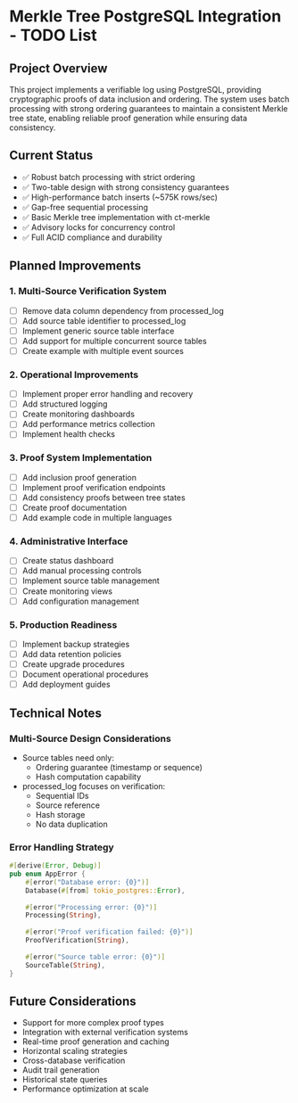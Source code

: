 # Merkle Tree PostgreSQL Integration - TODO List

## Project Overview
This project implements a verifiable log using PostgreSQL, providing cryptographic proofs of data inclusion and ordering. The system uses batch processing with strong ordering guarantees to maintain a consistent Merkle tree state, enabling reliable proof generation while ensuring data consistency.

## Current Status
- ✅ Robust batch processing with strict ordering
- ✅ Two-table design with strong consistency guarantees
- ✅ High-performance batch inserts (~575K rows/sec)
- ✅ Gap-free sequential processing
- ✅ Basic Merkle tree implementation with ct-merkle
- ✅ Advisory locks for concurrency control
- ✅ Full ACID compliance and durability

## Planned Improvements

### 1. Multi-Source Verification System
- [ ] Remove data column dependency from processed_log
- [ ] Add source table identifier to processed_log
- [ ] Implement generic source table interface
- [ ] Add support for multiple concurrent source tables
- [ ] Create example with multiple event sources

### 2. Operational Improvements
- [ ] Implement proper error handling and recovery
- [ ] Add structured logging
- [ ] Create monitoring dashboards
- [ ] Add performance metrics collection
- [ ] Implement health checks

### 3. Proof System Implementation
- [ ] Add inclusion proof generation
- [ ] Implement proof verification endpoints
- [ ] Add consistency proofs between tree states
- [ ] Create proof documentation
- [ ] Add example code in multiple languages

### 4. Administrative Interface
- [ ] Create status dashboard
- [ ] Add manual processing controls
- [ ] Implement source table management
- [ ] Create monitoring views
- [ ] Add configuration management

### 5. Production Readiness
- [ ] Implement backup strategies
- [ ] Add data retention policies
- [ ] Create upgrade procedures
- [ ] Document operational procedures
- [ ] Add deployment guides

## Technical Notes

### Multi-Source Design Considerations
- Source tables need only:
  - Ordering guarantee (timestamp or sequence)
  - Hash computation capability
- processed_log focuses on verification:
  - Sequential IDs
  - Source reference
  - Hash storage
  - No data duplication

### Error Handling Strategy
```rust
#[derive(Error, Debug)]
pub enum AppError {
    #[error("Database error: {0}")]
    Database(#[from] tokio_postgres::Error),
    
    #[error("Processing error: {0}")]
    Processing(String),
    
    #[error("Proof verification failed: {0}")]
    ProofVerification(String),
    
    #[error("Source table error: {0}")]
    SourceTable(String),
}
```

## Future Considerations
- Support for more complex proof types
- Integration with external verification systems
- Real-time proof generation and caching
- Horizontal scaling strategies
- Cross-database verification
- Audit trail generation
- Historical state queries
- Performance optimization at scale